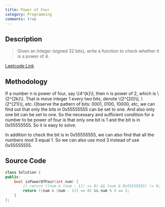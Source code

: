 ```yaml
---
title: Power of Four
category: Programming
comments: true
---
```

## Description
>Given an integer (signed 32 bits), write a function to check whether it is a power of 4.

[Leetcode Link](https://leetcode.com/problems/power-of-four/#/description)

## Methodology
If a number n is power of four, say \\(4^{k}\\), then n is power of 2, which is \\(2^{2k}\\). That is move integer 1 every two bits, denote \\(2^{2*0}\\), \\(2^{2*1}\\), etc. Observe the pattern of bits: 0001, 0100, 10000, etc, we can find out that only the bits in 0x55555555 can be set to one. And also only one bit can be set to one. So the necessary and sufficient condition for a number to be power of four is that only one bit is 1 and the bit is in 0x55555555. So it is easy to solve.

In addition to check the bit is in 0x55555555, we can also find that all the numbers mod 3 equal 1. So we can also use mod 3 instead of use 0x55555555. 

## Source Code
```C++
class Solution {
public:
    bool isPowerOfFour(int num) {
        // return ((num & (num - 1)) == 0) && (num & 0x55555555) != 0;
        return ((num & (num - 1)) == 0) && num % 3 == 1;
    }
};
```
